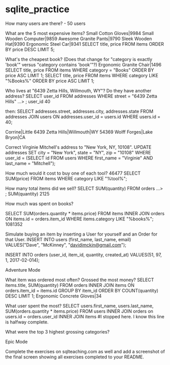 # sqlite_practice

How many users are there? - 50 users

What are the 5 most expensive items? 
Small Cotton Gloves|9984
Small Wooden Computer|9859
Awesome Granite Pants|9790
Sleek Wooden Hat|9390
Ergonomic Steel Car|9341
SELECT title, price FROM items ORDER BY price DESC LIMIT 5;

What's the cheapest book? (Does that change for "category is exactly 'book'" versus "category contains 'book'"?)
Ergonomic Granite Chair|1496
SELECT title, price FROM items WHERE category = "Books" ORDER BY price ASC LIMIT 1;
SELECT title, price FROM items WHERE category LIKE "%Books%" ORDER BY price ASC LIMIT 1;


Who lives at "6439 Zetta Hills, Willmouth, WY"? Do they have another address?
SELECT user_id FROM addresses WHERE street = "6439 Zetta Hills"
   ...> ; 
user_id
40

then: 
 SELECT addresses.street, addresses.city, addresses.state FROM addresses JOIN users ON addresses.user_id = users.id WHERE users.id = 40;

Corrine|Little
6439 Zetta Hills|Willmouth|WY
54369 Wolff Forges|Lake Bryon|CA

Correct Virginie Mitchell's address to "New York, NY, 10108".
UPDATE addresses SET city = "New York", state = "NY", zip = "10108" WHERE user_id = (SELECT id FROM users WHERE first_name = "Virginie" AND last_name = "Mitchell");

How much would it cost to buy one of each tool?
46477
SELECT SUM(price) FROM items WHERE category LIKE "%tool%";

How many total items did we sell?
SELECT SUM(quantity) FROM orders
   ...> ;
SUM(quantity)
2125

How much was spent on books?

SELECT SUM(orders.quantity * items.price) FROM items INNER JOIN orders ON items.id = orders.item_id WHERE items.category LIKE "%books%";
1081352

Simulate buying an item by inserting a User for yourself and an Order for that User.
INSERT INTO users (first_name, last_name, email) VALUES("Dave", "McKinney", "davidjmckin@gmail.com");

INSERT INTO orders (user_id, item_id, quantity, created_at) VALUES(51, 97, 1, 2017-02-014);

Adventure Mode

What item was ordered most often? Grossed the most money?
SELECT items.title, SUM(quantity) FROM orders INNER JOIN items ON orders.item_id = items.id GROUP BY item_id ORDER BY COUNT(quantity) DESC LIMIT 1;
Ergonomic Concrete Gloves|34

What user spent the most?
SELECT users.first_name, users.last_name, SUM(orders.quantity * items.price) FROM users INNER JOIN orders on users.id = orders.user_id INNER JOIN items #I stopped here. I know this line is halfway complete. 

What were the top 3 highest grossing categories?


Epic Mode

Complete the exercises on sqlteaching.com as well and add a screenshot of the final screen showing all exercises completed to your README.
